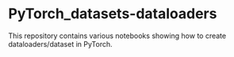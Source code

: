 # PyTorch_datasets-dataloaders
This repository contains various notebooks showing how to create dataloaders/dataset in PyTorch.
